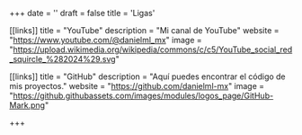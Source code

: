 +++
date = ''
draft = false
title = 'Ligas'

[[links]]
title = "YouTube"
description = "Mi canal de YouTube"
website = "https://www.youtube.com/@danielml_mx"
image = "https://upload.wikimedia.org/wikipedia/commons/c/c5/YouTube_social_red_squircle_%282024%29.svg"

[[links]]
title = "GitHub"
description = "Aquí puedes encontrar el código de mis proyectos."
website = "https://github.com/danielml-mx"
image = "https://github.githubassets.com/images/modules/logos_page/GitHub-Mark.png"

+++
